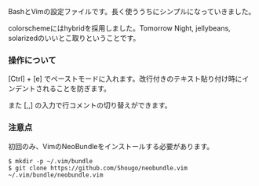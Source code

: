 BashとVimの設定ファイルです。長く使ううちにシンプルになっていきました。

colorschemeにはhybridを採用しました。Tomorrow Night, jellybeans, solarizedのいいとこ取りということです。

### 操作について

[Ctrl] + [e] でペーストモードに入れます。改行付きのテキスト貼り付け時にインデントされることを防ぎます。

また [,,] の入力で行コメントの切り替えができます。

### 注意点

初回のみ、VimのNeoBundleをインストールする必要があります。

```
$ mkdir -p ~/.vim/bundle
$ git clone https://github.com/Shougo/neobundle.vim ~/.vim/bundle/neobundle.vim
```
